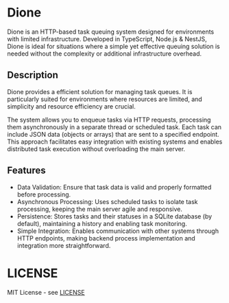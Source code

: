 # Dione

Dione is an HTTP-based task queuing system designed for environments with limited infrastructure. Developed in TypeScript, Node.js & NestJS, Dione is ideal for situations where a simple yet effective queuing solution is needed without the complexity or additional infrastructure overhead.

## Description

Dione provides a efficient solution for managing task queues. It is particularly suited for environments where resources are limited, and simplicity and resource efficiency are crucial.

The system allows you to enqueue tasks via HTTP requests, processing them asynchronously in a separate thread or scheduled task. Each task can include JSON data (objects or arrays) that are sent to a specified endpoint. This approach facilitates easy integration with existing systems and enables distributed task execution without overloading the main server.

## Features

- Data Validation: Ensure that task data is valid and properly formatted before processing.
- Asynchronous Processing: Uses scheduled tasks to isolate task processing, keeping the main server agile and responsive.
- Persistence: Stores tasks and their statuses in a SQLite database (by default), maintaining a history and enabling task monitoring.
- Simple Integration: Enables communication with other systems through HTTP endpoints, making backend process implementation and integration more straightforward.

# LICENSE

MIT License - see [LICENSE](LICENSE)
